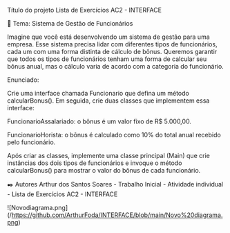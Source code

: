 Título do projeto Lista de Exercícios AC2 - INTERFACE

🚀 Tema: Sistema de Gestão de Funcionários

Imagine que você está desenvolvendo um sistema de gestão para uma empresa. Esse sistema precisa lidar com diferentes tipos de funcionários, cada um com uma forma distinta de cálculo de bônus. Queremos garantir que todos os tipos de funcionários tenham uma forma de calcular seu bônus anual, mas o cálculo varia de acordo com a categoria do funcionário.

Enunciado:

Crie uma interface chamada Funcionario que defina um método calcularBonus(). Em seguida, crie duas classes que implementem essa interface:

FuncionarioAssalariado: o bônus é um valor fixo de R$ 5.000,00.

FuncionarioHorista: o bônus é calculado como 10% do total anual recebido pelo funcionário.

Após criar as classes, implemente uma classe principal (Main) que crie instâncias dos dois tipos de funcionários e invoque o método calcularBonus() para mostrar o valor do bônus de cada funcionário.

✒️ Autores Arthur dos Santos Soares - Trabalho Inicial - Atividade individual - Lista de Exercícios AC2 - INTERFACE

![Novodiagrama.png] (/https://github.com/ArthurFoda/INTERFACE/blob/main/Novo%20diagrama.png)

